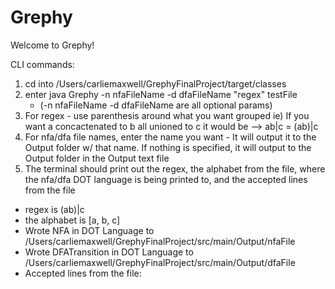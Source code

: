 # Grephy

Welcome to Grephy!

CLI commands:
1. cd into /Users/carliemaxwell/GrephyFinalProject/target/classes
2. enter java Grephy -n nfaFileName -d dfaFileName "regex" testFile
   - (-n nfaFileName -d dfaFileName are all optional params)
3. For regex - use parenthesis around what you want grouped
  ie) If you want a concactenated to b all unioned to c it would be --> ab|c = (ab)|c
4. For nfa/dfa file names, enter the name you want - It will output it to the Output folder w/ that name. If nothing is specified, it will output to the Output folder in the Output text file
5. The terminal should print out the regex, the alphabet from the file, where the nfa/dfa DOT language is being printed to, and the accepted lines from the file
  - regex is (ab)|c
  - the alphabet is [a, b, c]
  - Wrote NFA in DOT Language to /Users/carliemaxwell/GrephyFinalProject/src/main/Output/nfaFile
  - Wrote DFATransition in DOT Language to /Users/carliemaxwell/GrephyFinalProject/src/main/Output/dfaFile
  - Accepted lines from the file: 
